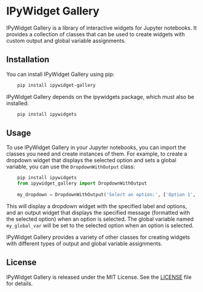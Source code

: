 # IPyWidget Gallery

IPyWidget Gallery is a library of interactive widgets for Jupyter notebooks.
It provides a collection of classes that can be used to create widgets with
custom output and global variable assignments.

## Installation

You can install IPyWidget Gallery using pip:
    
```bash
    pip install ipywidget-gallery
```

IPyWidget Gallery depends on the ipywidgets package, which must also be
installed:
    
    
```bash
    pip install ipywidgets
```
    

## Usage

To use IPyWidget Gallery in your Jupyter notebooks, you can import the classes
you need and create instances of them. For example, to create a dropdown
widget that displays the selected option and sets a global variable, you can
use the `DropdownWithOutput` class:

    
```python
    pip install ipywidgets
    from ipywidget_gallery import DropdownWithOutput
    
    my_dropdown = DropdownWithOutput('Select an option:', ['Option 1', 'Option 2', 'Option 3'], 'You selected {}!', 'my_global_var')
```

This will display a dropdown widget with the specified label and options, and
an output widget that displays the specified message (formatted with the
selected option) when an option is selected. The global variable named
`my_global_var` will be set to the selected option when an option is selected.

IPyWidget Gallery provides a variety of other classes for creating widgets
with different types of output and global variable assignments. 

<!-- See the  [documentation](https://github.com/lsternlicht/IPyWidgetGallery/tree/main/docs)
for more information.-->

## License

IPyWidget Gallery is released under the MIT License. See the
[LICENSE](LICENSE) file for details.